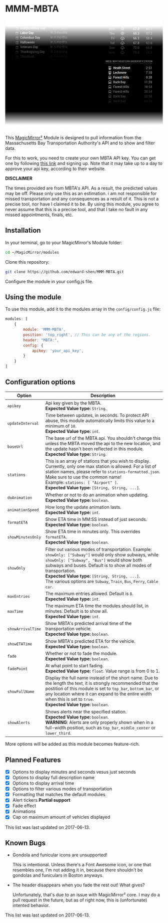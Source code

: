 
# MMM-MBTA

![Example of MMM-MBTA](./example_picture.png)

This [MagicMirror²][mm] Module is designed to pull information from the Massachusetts Bay Transportation Authority's API and to
show and filter data.

For this to work, you need to create your own MBTA API key. You can get one by following [this link][mbta dev portal] and 
signing up. Note that it may take up to a day to approve your api key, according to their website.


**DISCLAIMER**

The times provided are from MBTA's API. As a result, the predicted values may be off. Please only use this as an estimation. i am not responsible for missed transportation and any consequences as a result of it. This is not a precise tool, nor have I claimed it to be. By using this module, you agree to never assume that this is a precise tool, and that I take no fault in any missed appointments, finals, etc.

## Installation

In your terminal, go to your MagicMirror's Module folder:

```bash
cd ~/MagicMirror/modules
```
Clone this repository:
```bash
git clone https://github.com/edward-shen/MMM-MBTA.git
```
Configure the module in your config.js file.

## Using the module

To use this module, add it to the modules array in the `config/config.js` file:
```js
modules: [
    {
        module: 'MMM-MBTA',
        position: 'top_right', // This can be any of the regions.
        header: "MBTA:",
        config: {
            apikey: 'your_api_key',
        }
    }
]
```

## Configuration options

Option|Description
------|-----------
`apikey`|Api key given by the MBTA.<br/>**Expected Value type:** `String`.
`updateInterval`|Time between updates, in seconds. To protect API abuse, this module automatically limits this value to a minimum of `10`.<br/>**Expected Value type:** `int`.
`baseUrl`|The base url of the MBTA api. You shouldn't change this unless the MBTA moved the api to the new location, and the update hasn't been reflected in this module.<br/>**Expected Value type:** `String`.
`stations`|This is an array of stations that you wish to display. Currently, only one max station is allowed. For a list of station names, please refer to `stations-formatted.json`. Make sure to use the common name!<br/>Example: `stations: [ "Airport" ]`.<br/>**Expected Value type:** `[String, String, ...]`.
`doAnimation`|Whether or not to do an animation when updating.<br/>**Expected Value type:** `boolean`.
`animationSpeed`|How long the update animation lasts. <br/>**Expected Value type:** `int`.
`formatETA`|Show ETA time in MM:SS instead of just seconds.<br/>**Expected Value type:** `boolean`.
`showMinutesOnly`|Show ETA time in minutes only. This overrides `formatETA`.<br/>**Expected Value type:** `boolean`.
`showOnly`|Filter out various modes of transportation. Example: `showOnly: ["Subway"]` would only show subways, while `showOnly: ["Subway", "Bus"]` would show both subways and buses. Default is to show all modes of transportation.<br/>**Expected Value type:** `[String, String, ...]`.<br/>The various options are `Subway`, `Train`, `Bus`, `Ferry`, `Cable car`.
`maxEntries`|The maximum entries allowed. Default is `8`.<br/>**Expected Value type:** `int`.
`maxTime`|The maximum ETA time the modules should list, in minutes. Default is to show all. <br/>**Expected Value type:** `int`.
`showArrivalTime`|Show MBTA's predicted arrival time of the transportation vehicle.<br/>**Expected Value type:** `boolean`.
`showETATime`|Show MBTA's predicted ETA for the vehicle.<br/>**Expected Value type:** `boolean`.
`fade`|Whether or not to fade the module.<br/>**Expected Value type:** `boolean`.
`fadePoint`|At what point to start fading. <br/>**Expected Value type:** `float`. Value range is from 0 to 1.
`showFullName`|Display the full name instead of the short name. Due to the length the text, it is strongly recommended that the postition of this module is set to `top_bar`, `bottom_bar`, or any location where it can expand to the entire width when this is set to `true`.<br/>**Expected Value type:** `boolean`.
`showAlerts`|Shows alerts near the specified station.<br/>**Expected Value type:** `boolean`.<br/>**WARNING**: Alerts are only properly shown when in a full-width position, such as `top_bar`, `middle_center` or `lower_third`.

More options will be added as this module becomes feature-rich.

## Planned Features
- [x] Options to display minutes and seconds vesus just seconds
- [x] Options to display full description name
- [x] Options to display arrival time
- [x] Options to filter various modes of transportation
- [x] Formatting that matches the default modules
- [x] Alert tickers **Partial support**
- [x] Fade effect
- [x] Animations
- [x] Cap on maximum amount of vehicles displayed

This list was last updated on 2017-06-13.

## Known Bugs
- Gondola and funicular icons are unsupported!

  This is intentional. Unless there's a Font Awesome icon, or one that resembles one, I'm not adding it in, because there shouldn't be gondolas and funiculars in Boston anyways.

- The header disappears when you fade the rest out! What gives?

  Unfortunately, that's due to an issue with MagicMirror² core. I may do a pull request in the future, but as of right now, this is (unfortunate) intented behavior.

This list was last updated on 2017-06-13.

[mm]: https://github.com/MichMich/MagicMirror
[mbta dev portal]: http://realtime.mbta.com/Portal/
